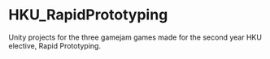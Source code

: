 # HKU_RapidPrototyping
Unity projects for the three gamejam games made for the second year HKU elective, Rapid Prototyping.
